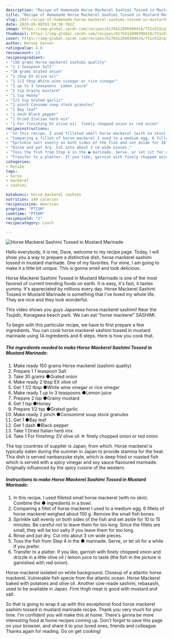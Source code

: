 ```yaml
---
description: "Recipe of Homemade Horse Mackerel Sashimi Tossed in Mustard Marinade"
title: "Recipe of Homemade Horse Mackerel Sashimi Tossed in Mustard Marinade"
slug: 2847-recipe-of-homemade-horse-mackerel-sashimi-tossed-in-mustard-marinade
date: 2020-05-08T01:34:50.781Z
image: https://img-global.cpcdn.com/recipes/6176412890300416/751x532cq70/horse-mackerel-sashimi-tossed-in-mustard-marinade-recipe-main-photo.jpg
thumbnail: https://img-global.cpcdn.com/recipes/6176412890300416/751x532cq70/horse-mackerel-sashimi-tossed-in-mustard-marinade-recipe-main-photo.jpg
cover: https://img-global.cpcdn.com/recipes/6176412890300416/751x532cq70/horse-mackerel-sashimi-tossed-in-mustard-marinade-recipe-main-photo.jpg
author: Harvey Garner
ratingvalue: 4.6
reviewcount: 13
recipeingredient:
- "150 grams Horse mackerel sashimi quality"
- "1 1 teaspoon Salt"
- "30 grams Grated onion"
- "2 tbsp EX olive oil"
- "1 1/2 tbsp White wine vinegar or rice vinegar"
- "1 up to 3 teaspoons  Lemon juice"
- "2 tsp Grainy mustard"
- "1 tsp Honey"
- "1/2 tsp Grated garlic"
- "2 pinch Consomm soup stock granules"
- "1 Bay leaf"
- "1 dash Black pepper"
- "1 Dried Italian herb mix"
- "1 For finishing EV olive oil  finely chopped onion or red onion"
recipeinstructions:
- "In this recipe, I used filleted small horse mackerel (with no skin). Combine the ● ingredients in a bowl."
- "Comparing a fillet of horse mackerel I used to a medium egg. 6 fillets of horse mackerel weighed about 150 g. Remove the small fish bones."
- "Sprinkle salt evenly on both sides of the fish and set aside for 10 to 15 minutes. Be careful not to leave them for too long. Since the fillets are small, they will be too salty if you leave them for too long."
- "Rinse and pat dry. Cut into about 3 cm wide pieces."
- "Toss the fish from Step 4 in the ● marinade. Serve, or let sit for a while if you prefer."
- "Transfer to a platter. If you like, garnish with finely chopped onion and drizzle in a little olive oil / lemon juice to taste (the fish in the picture is garnished with red onion)."
categories:
- Recipe
tags:
- horse
- mackerel
- sashimi

katakunci: horse mackerel sashimi 
nutrition: 149 calories
recipecuisine: American
preptime: "PT13M"
cooktime: "PT56M"
recipeyield: "2"
recipecategory: Lunch

---
```



![Horse Mackerel Sashimi Tossed in Mustard Marinade](https://img-global.cpcdn.com/recipes/6176412890300416/751x532cq70/horse-mackerel-sashimi-tossed-in-mustard-marinade-recipe-main-photo.jpg)

Hello everybody, it is me, Dave, welcome to my recipe page. Today, I will show you a way to prepare a distinctive dish, horse mackerel sashimi tossed in mustard marinade. One of my favorites. For mine, I am going to make it a little bit unique. This is gonna smell and look delicious.

Horse Mackerel Sashimi Tossed in Mustard Marinade is one of the most favored of current trending foods on earth. It is easy, it's fast, it tastes yummy. It's appreciated by millions every day. Horse Mackerel Sashimi Tossed in Mustard Marinade is something that I've loved my whole life. They are nice and they look wonderful.

This video shows you guys Japanese horse mackerel sashimi! Near the Tsujido, Kanagawa beach park. We can eat &#34;horse mackerel&#34; SASHIMI.


To begin with this particular recipe, we have to first prepare a few ingredients. You can cook horse mackerel sashimi tossed in mustard marinade using 14 ingredients and 6 steps. Here is how you cook that.

<!--inarticleads1-->

##### The ingredients needed to make Horse Mackerel Sashimi Tossed in Mustard Marinade:

1. Make ready 150 grams Horse mackerel (sashimi quality)
1. Prepare 1 1 teaspoon Salt
1. Take 30 grams ●Grated onion
1. Make ready 2 tbsp EX olive oil
1. Get 1 1/2 tbsp ●White wine vinegar or rice vinegar
1. Make ready 1 up to 3 teaspoons  ●Lemon juice
1. Prepare 2 tsp ●Grainy mustard
1. Get 1 tsp ●Honey
1. Prepare 1/2 tsp ●Grated garlic
1. Make ready 2 pinch ●Consommé soup stock granules
1. Get 1 ●Bay leaf
1. Get 1 dash ●Black pepper
1. Take 1 Dried Italian herb mix
1. Take 1 For finishing: EV olive oil ☆ finely chopped onion or red onion


The top countries of supplier is Japan, from which. Horse mackerel is typically eaten during the summer in Japan to provide stamina for the heat. This dish is served nanbanzuke style, which is deep fried or roasted fish which is served with a spicy vinegar and soy sauce flavoured marinade. Originally influenced by the spicy cuisine of the western. 

<!--inarticleads2-->

##### Instructions to make Horse Mackerel Sashimi Tossed in Mustard Marinade:

1. In this recipe, I used filleted small horse mackerel (with no skin). Combine the ● ingredients in a bowl.
1. Comparing a fillet of horse mackerel I used to a medium egg. 6 fillets of horse mackerel weighed about 150 g. Remove the small fish bones.
1. Sprinkle salt evenly on both sides of the fish and set aside for 10 to 15 minutes. Be careful not to leave them for too long. Since the fillets are small, they will be too salty if you leave them for too long.
1. Rinse and pat dry. Cut into about 3 cm wide pieces.
1. Toss the fish from Step 4 in the ● marinade. Serve, or let sit for a while if you prefer.
1. Transfer to a platter. If you like, garnish with finely chopped onion and drizzle in a little olive oil / lemon juice to taste (the fish in the picture is garnished with red onion).


Horse mackerel isolated on white background. Closeup of a atlantic horse mackerel, Vulnerable fish specie from the atlantic ocean. Horse Mackerel baked with potatoes and olive oil. Another cow-made sashimi, rebasashi, used to be available in Japan. Firm thigh meat is good with mustard and salt. 

So that is going to wrap it up with this exceptional food horse mackerel sashimi tossed in mustard marinade recipe. Thank you very much for your time. I'm confident you will make this at home. There's gonna be more interesting food at home recipes coming up. Don't forget to save this page on your browser, and share it to your loved ones, friends and colleague. Thanks again for reading. Go on get cooking!
